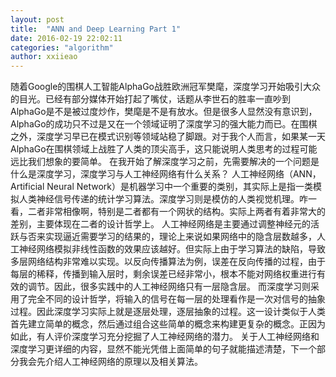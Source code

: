 ```yaml
---
layout: post
title:  "ANN and Deep Learning Part 1"
date: 2016-02-19 22:02:11
categories: "algorithm"
author: xxiieao
---
```


随着Google的围棋人工智能AlphaGo战胜欧洲冠军樊麾，深度学习开始吸引大众的目光。已经有部分媒体开始打起了嘴仗，话题从李世石的胜率一直吵到AlphaGo是不是被过度炒作，樊麾是不是有放水。但是很多人显然没有意识到，AlphaGo的成功只不过是又在一个领域证明了深度学习的强大能力而已。在围棋之外，深度学习早已在模式识别等领域站稳了脚跟。对于我个人而言，如果某一天AlphaGo在围棋领域上战胜了人类的顶尖高手，这只能说明人类思考的过程可能远比我们想象的要简单。
在我开始了解深度学习之前，先需要解决的一个问题是什么是深度学习，深度学习与人工神经网络有什么关系？
人工神经网络（ANN，Artificial Neural Network）是机器学习中一个重要的类别，其实际上是指一类模拟人类神经信号传递的统计学习算法。深度学习则是模仿的人类视觉机理。咋一看，二者非常相像啊，特别是二者都有一个网状的结构。实际上两者有着非常大的差别，主要体现在二者的设计哲学上。
人工神经网络是主要通过调整神经元的活跃与否来实现逼近需要学习的结果的，理论上来说如果网络中的隐含层数越多，人工神经网络模拟非线性函数的效果应该越好。但实际上由于学习算法的缺陷，导致多层网络结构非常难以实现。以反向传播算法为例，误差在反向传播的过程，由于每层的稀释，传播到输入层时，剩余误差已经非常小，根本不能对网络权重进行有效的调节。因此，很多实践中的人工神经网络只有一层隐含层。
而深度学习则采用了完全不同的设计哲学，将输入的信号在每一层的处理看作是一次对信号的抽象过程。因此深度学习实际上就是逐层处理，逐层抽象的过程。这一设计类似于人类首先建立简单的概念，然后通过组合这些简单的概念来构建更复杂的概念。正因为如此，有人评价深度学习充分挖掘了人工神经网络的潜力。
关于人工神经网络和深度学习更详细的内容，显然不能光凭借上面简单的句子就能描述清楚，下一个部分我会先介绍人工神经网络的原理以及相关算法。
